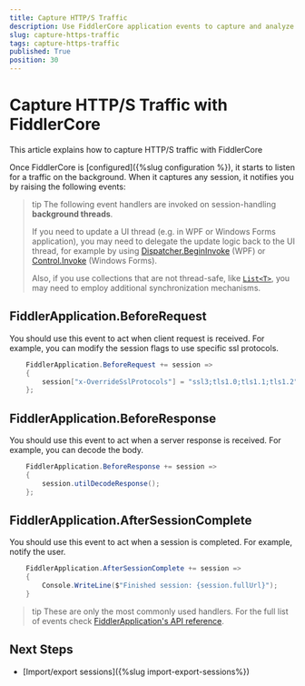 ```yaml
---
title: Capture HTTP/S Traffic
description: Use FiddlerCore application events to capture and analyze HTTP and HTTPS traffic
slug: capture-https-traffic
tags: capture-https-traffic
published: True
position: 30
---
```


# Capture HTTP/S Traffic with FiddlerCore

This article explains how to capture HTTP/S traffic with FiddlerCore

Once FiddlerCore is [configured]({%slug configuration %}), it starts to listen for a traffic on the background. When it captures any session, it notifies you by raising the following events:

>tip The following event handlers are invoked on session-handling **background threads**. 
>
>If you need to update a UI thread (e.g. in WPF or Windows Forms application), you may need to delegate the update logic back to the UI thread, for example by using [Dispatcher.BeginInvoke](https://docs.microsoft.com/en-us/dotnet/api/system.windows.threading.dispatcher.begininvoke) (WPF) or [Control.Invoke](https://docs.microsoft.com/en-us/dotnet/api/system.windows.forms.control.invoke) (Windows Forms).
>
>Also, if you use collections that are not thread-safe, like [`List<T>`](https://docs.microsoft.com/en-us/dotnet/api/system.collections.generic.list-1), you may need to employ additional synchronization mechanisms.

## FiddlerApplication.BeforeRequest
You should use this event to act when client request is received. For example, you can modify the session flags to use specific ssl protocols.
```c#
    FiddlerApplication.BeforeRequest += session => 
    {
        session["x-OverrideSslProtocols"] = "ssl3;tls1.0;tls1.1;tls1.2";
    };
```

## FiddlerApplication.BeforeResponse

You should use this event to act when a server response is received. For example, you can decode the body.
```c#
    FiddlerApplication.BeforeResponse += session => 
    {
        session.utilDecodeResponse(); 
    };
```
## FiddlerApplication.AfterSessionComplete

You should use this event to act when a session is completed. For example, notify the user.
```c#
    FiddlerApplication.AfterSessionComplete += session => 
    {
        Console.WriteLine($"Finished session: {session.fullUrl}");
    }
```
>tip These are only the most commonly used handlers. For the full list of events check [FiddlerApplication's API reference](/api/fiddler.fiddlerapplication).

## Next Steps

- [Import/export sessions]({%slug import-export-sessions%})
